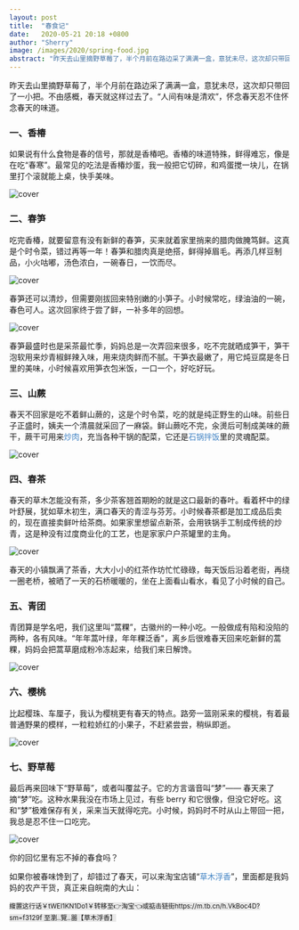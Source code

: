 ```yaml
---
layout: post
title:  "春食记"
date:   2020-05-21 20:18 +0800
author: "Sherry"
image: /images/2020/spring-food.jpg
abstract: "昨天去山里摘野草莓了，半个月前在路边采了满满一盒，意犹未尽，这次却只带回了一小把。不由感概，春天就这样过去了......"
---
```


昨天去山里摘野草莓了，半个月前在路边采了满满一盒，意犹未尽，这次却只带回了一小把。不由感概，春天就这样过去了。“人间有味是清欢”，怀念春天忍不住怀念春天的味道。

<h3>一、香椿</h3>

如果说有什么食物是春的信号，那就是香椿吧。香椿的味道特殊，鲜得难忘，像是在吃“春寒”。最常见的吃法是香椿炒蛋，我一般把它切碎，和鸡蛋搅一块儿，在锅里打个滚就能上桌，快手美味。

![cover](/images/2020/xiang-chun.jpg)

<h3>二、春笋</h3>

吃完香椿，就要留意有没有新鲜的春笋，买来就着家里捎来的腊肉做腌笃鲜。这真是个时令菜，错过再等一年！春笋和腊肉真是绝搭，鲜得掉眉毛。再添几样豆制品，小火咕嘟，汤色浓白，一碗春日，一饮而尽。

![cover](/images/2020/yan-du-xian.jpg)

春笋还可以清炒，但需要刚拔回来特别嫩的小笋子。小时候常吃，绿油油的一碗，春色可人。这次回家终于尝了鲜，一补多年的回想。

![cover](/images/2020/chun-sun.jpg)

春笋最盛时也是采茶最忙季，妈妈总是一次弄回来很多，吃不完就晒成笋干，笋干泡软用来炒青椒鲜辣入味，用来烧肉鲜而不腻。干笋衣最嫩了，用它炖豆腐是冬日里的美味，小时候喜欢用笋衣包米饭，一口一个，好吃好玩。

<h3>三、山蕨</h3>

春天不回家是吃不着鲜山蕨的，这是个时令菜，吃的就是纯正野生的山味。前些日子正盛时，姨夫一个清晨就采回了一麻袋。鲜山蕨吃不完，汆燙后可制成美味的蕨干，蕨干可用来<a style="color: #4183c4; text-decoration:none;" href="http://www.xiachufang.com/recipe/102989667/" target="_blank">炒肉</a>，充当各种干锅的配菜，它还是<a style="color: #4183c4; text-decoration:none;" href="https://www.xiachufang.com/recipe/127255/" target="_blank">石锅拌饭</a>里的灵魂配菜。

![cover](/images/2020/jue-gan.jpg)

<h3>四、春茶</h3>

春天的草木怎能没有茶，多少茶客翘首期盼的就是这口最新的春叶。看着杯中的绿叶舒展，犹如草木初生，满口春天的青涩与芬芳。小时候春茶都是加工成品后卖的，现在直接卖鲜叶给茶商。如果家里想留点新茶，会用铁锅手工制成传统的炒青，这是种没有过度商业化的工艺，也是家家户户茶罐里的主角。

![cover](/images/2020/make-tea.jpg)

春天的小镇飘满了茶香，大大小小的红茶作坊忙忙碌碌，每天饭后沿着老街，再绕一圈老桥，被晒了一天的石桥暖暖的，坐在上面看山看水，看见了小时候的自己。

<h3>五、青团</h3>

青团算是学名吧，我们这里叫“蒿粿”，古徽州的一种小吃。一般做成有陷和没陷的两种，各有风味。“年年蒿叶绿，年年粿泛香"，离乡后很难春天回来吃新鲜的蒿粿，妈妈会把蒿草磨成粉冷冻起来，给我们来日解馋。

![cover](/images/2020/qin-tuan.jpg)

<h3>六、樱桃</h3>

比起樱珠、车厘子，我认为樱桃更有春天的特点。路旁一篮刚采来的樱桃，有着最普通野果的模样，一粒粒娇红的小果子，不赶紧尝尝，稍纵即逝。

![cover](/images/2020/yin-tao.jpg)

<h3>七、野草莓</h3>

最后再来回味下“野草莓”，或者叫覆盆子。它的方言谐音叫“梦”—— 春天来了摘“梦”吃。这种水果我没在市场上见过，有些 berry 和它很像，但没它好吃。这和“梦”极难保存有关，采来当天就得吃完。小时候，妈妈时不时从山上带回一把，我总是忍不住一口吃完。

![cover](/images/2020/meng.jpg)

你的回忆里有忘不掉的春食吗？

如果你被春味馋到了，却错过了春天，可以来淘宝店铺“<a style="color: #4183c4; text-decoration:none;" href="https://shop215273836.taobao.com/" target="_blank">草木浮香</a>”，里面都是我妈妈的农产干货，真正来自皖南的大山：

<small style="background-color: #e8e8e8;">緮置这行话￥tWEl1KN1Do1￥转移至👉淘宝👈或掂击链街https://m.tb.cn/h.VkBoc4D?sm=f3129f 至瀏..覽..噐【草木浮香】</small>

